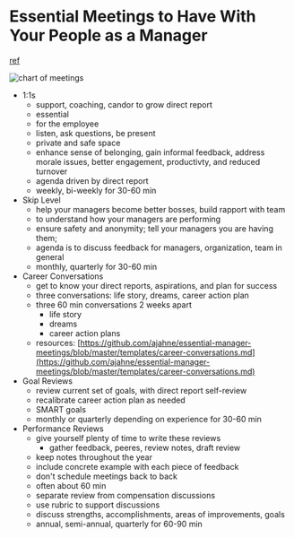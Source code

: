 # Essential Meetings to Have With Your People as a Manager
[ref](https://ajahne.github.io/blog/leadership/2019/07/24/essential-meetings-to-have-with-your-people-as-a-manager.html)

![chart of meetings](https://ajahne.github.io/blog/assets/images/management-meeting-calendar.jpg)


- 1:1s
  - support, coaching, candor to grow direct report
  - essential
  - for the employee
  - listen, ask questions, be present
  - private and safe space
  - enhance sense of belonging, gain informal feedback, address morale issues, better engagement, productivty, and reduced turnover
  - agenda driven by direct report
  - weekly, bi-weekly for 30-60 min
- Skip Level
  - help your managers become better bosses, build rapport with team
  - to understand how your managers are performing
  - ensure safety and anonymity; tell your managers you are having them; 
  - agenda is to discuss feedback for managers, organization, team in general
  - monthly, quarterly for 30-60 min
- Career Conversations
  - get to know your direct reports, aspirations, and plan for success
  - three conversations: life story, dreams, career action plan
  - three 60 min conversations 2 weeks apart
    - life story
    - dreams
    - career action plans
  - resources: [https://github.com/ajahne/essential-manager-meetings/blob/master/templates/career-conversations.md](https://github.com/ajahne/essential-manager-meetings/blob/master/templates/career-conversations.md)
- Goal Reviews
  - review current set of goals, with direct report self-review
  - recalibrate career action plan as needed
  - SMART goals
  - monthly or quarterly depending on experience for 30-60 min
- Performance Reviews
  - give yourself plenty of time to write these reviews
    - gather feedback, peeres, review notes, draft review
  - keep notes throughout the year
  - include concrete example with each piece of feedback
  - don't schedule meetings back to back
  - often about 60 min
  - separate review from compensation discussions
  - use rubric to support discussions
  - discuss strengths, accomplishments, areas of improvements, goals
  - annual, semi-annual, quarterly for 60-90 min